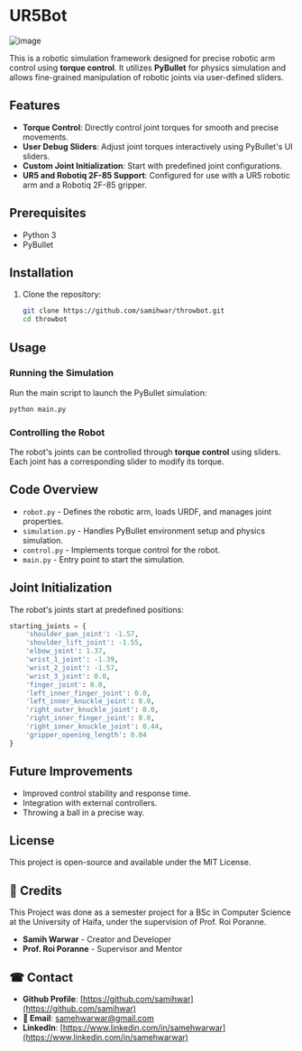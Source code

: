 # UR5Bot
![image](https://github.com/user-attachments/assets/fa6adced-5bc4-4435-9cf4-3d7c2da94ea1)

This is a robotic simulation framework designed for precise robotic arm control using **torque control**. It utilizes **PyBullet** for physics simulation and allows fine-grained manipulation of robotic joints via user-defined sliders.

## Features
- **Torque Control**: Directly control joint torques for smooth and precise movements.
- **User Debug Sliders**: Adjust joint torques interactively using PyBullet's UI sliders.
- **Custom Joint Initialization**: Start with predefined joint configurations.
- **UR5 and Robotiq 2F-85 Support**: Configured for use with a UR5 robotic arm and a Robotiq 2F-85 gripper.

## Prerequisites
- Python 3
- PyBullet

## Installation

1. Clone the repository:
   ```sh
   git clone https://github.com/samihwar/throwbot.git
   cd throwbot
   ```

## Usage

### Running the Simulation
Run the main script to launch the PyBullet simulation:
   ```sh
   python main.py
   ```

### Controlling the Robot
The robot's joints can be controlled through **torque control** using sliders. Each joint has a corresponding slider to modify its torque.

## Code Overview

- `robot.py` - Defines the robotic arm, loads URDF, and manages joint properties.
- `simulation.py` - Handles PyBullet environment setup and physics simulation.
- `control.py` - Implements torque control for the robot.
- `main.py` - Entry point to start the simulation.

## Joint Initialization

The robot's joints start at predefined positions:
```python
starting_joints = {
    'shoulder_pan_joint': -1.57,
    'shoulder_lift_joint': -1.55,
    'elbow_joint': 1.37,
    'wrist_1_joint': -1.39,
    'wrist_2_joint': -1.57,
    'wrist_3_joint': 0.0,
    'finger_joint': 0.0,
    'left_inner_finger_joint': 0.0,
    'left_inner_knuckle_joint': 0.0,
    'right_outer_knuckle_joint': 0.0,
    'right_inner_finger_joint': 0.0,
    'right_inner_knuckle_joint': 0.44,
    'gripper_opening_length': 0.04
}
```

## Future Improvements
- Improved control stability and response time.
- Integration with external controllers.
- Throwing a ball in a precise way.

## License
This project is open-source and available under the MIT License.

## 🙏 Credits
This Project was done as a semester project for a BSc in Computer Science at the University of Haifa, under the supervision of Prof. Roi Poranne.

- **Samih Warwar** - Creator and Developer
- **Prof. Roi Poranne** - Supervisor and Mentor

## ☎ Contact

- **Github Profile**: [https://github.com/samihwar](https://github.com/samihwar)
- **📧 Email**: [samehwarwar@gmail.com](mailto:samehwarwar@gmail.com)
- **LinkedIn**: [https://www.linkedin.com/in/samehwarwar](https://www.linkedin.com/in/samehwarwar)

